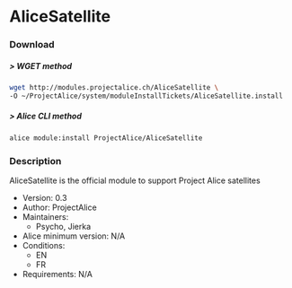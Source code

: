 # AliceSatellite

### Download

##### > WGET method
```bash
wget http://modules.projectalice.ch/AliceSatellite \
-O ~/ProjectAlice/system/moduleInstallTickets/AliceSatellite.install
```

##### > Alice CLI method
```bash
alice module:install ProjectAlice/AliceSatellite
```

### Description
AliceSatellite is the official module to support Project Alice satellites

- Version: 0.3
- Author: ProjectAlice
- Maintainers:
  - Psycho, Jierka
- Alice minimum version: N/A
- Conditions:
  - EN
  - FR
- Requirements: N/A
